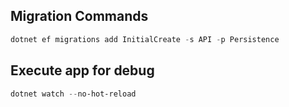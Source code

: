 
## Migration Commands
```powershell
dotnet ef migrations add InitialCreate -s API -p Persistence
```
## Execute app for debug
```powershell
dotnet watch --no-hot-reload
```

